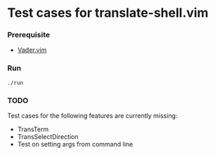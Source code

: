 # Test cases for translate-shell.vim

### Prerequisite

- [Vader.vim](https://github.com/junegunn/vader.vim)

### Run

```
./run
```

### TODO

Test cases for the following features are currently missing:

* TransTerm
* TransSelectDirection
* Test on setting args from command line
